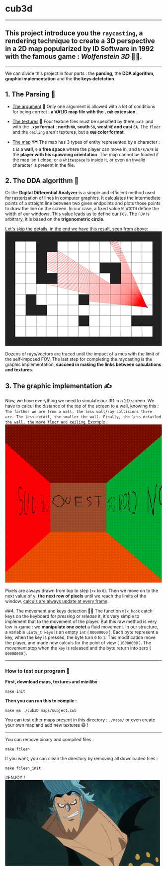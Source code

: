 # cub3d

---

## This project introduce you the `raycasting`, a rendering technique to create a 3D perspective in a 2D map popularized by ID Software in 1992 with the famous game : *Wolfenstein 3D* 🔫💪.

---

We can divide this project in four parts : the **parsing**, the **DDA algorithm**, **graphic implementation** and the **the keys detetction**.

## 1. The Parsing 🔨
- <ins>The argument</ins> 💭
Only one argument is allowed with a lot of conditions for being correct : **a VALID map file with the `.cub` extension**.

- <ins>The textures</ins> 🎨
Four texture files must be specified by there `path` and with the **`.xpm` format** : **north `NO`, south `SO`, west `WE` and east `EA`**.
The `floor` and the `ceiling` aren't textures, but a **`RGB` color format**.

- <ins>The map</ins> 🗺️
The map has 3 types of entity represented by a character : `1` is a **wall**, `0` a **free space** where the player can move in, and `N/S/W/E` is the **player with his spawning orientation**.
The map cannot be loaded if the map isn't close, or a `whitespace` is inside it, or even an invalid character is present in the file.

## 2. The DDA algorithm 🧮
Or the **Digital Differential Analyzer** is a simple and efficient method used for rasterization of lines in computer graphics. It calculates the intermediate points of a straight line between two given endpoints and plots those points to draw the line on the screen.
In our case, a fixed value `W_WIDTH` define the width of our windows. This value leads us to define our `FOV`. The `FOV` is arbitrary, it is based on the **trigonometric circle**.

Let's skip the details, in the end we have this result, seen from above:
![](./doc/DDA.jpg)

Dozens of rays/vectors are traced until the impact of a mus with the limit of the self-imposed FOV.
The last step for completing the raycasting is the graphic implementation, **succeed in making the links between calculations and textures**.

## 3. The graphic implementation ✍️
Now, we have everything we need to simulate our 3D in a 2D screen.
We have to calcul the distance of the top of the screen to a wall, knowing this : `The farther we are from a wall, the less wall/ray collisions there are.
The less detail, the smaller the wall.
Finally, the less detailed the wall, the more floor and ceiling`.
Exemple :
![](./doc/raycasting.gif)

Pixels are always drawn from top to step (`+x` to `0`). Then we move on to the next value of y: **the next row of pixels** until we reach the limits of the window, <ins>calculs are always update at every frame</ins>.

##4. The movement and keys detection 🚶‍♂️
The function `mlx_hook` catch keys on the keyboard for *pressing* or *release* it, it's very simple to implement that to the movement of the player.
But this raw method is very low in-game : we **manipulate one octet** a fluid movement.
In our structure, a variable `uint8_t keys` is an empty `int` ( `00000000` ). Each byte represent a key, when the key is pressed, the byte turn `0` to `1`. This modification move the player, and made new calculs for the point of view ( `10000000` ). The movement stop when the `key` is released and the byte return into zero ( `00000000` ).


---

### How to test our program 👾

**First, download maps, textures and minilibx** :
```
make init
```
**Then you can run this to compile :**
```
make && ./cub3D maps/subject.cub
```
You can test other maps present in this directory : `./maps/` or even create your own map and add new textures 😃 !

---

You can remove binary and compiled files :
```
make fclean
```
If you want, you can clean the directory by removing all downloaded files :
```
make fclean_init
```

#ENJOY !
![](./doc/franjy_thumb_up.gif)
